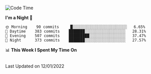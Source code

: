<!--START_SECTION:waka-->
![Code Time](http://img.shields.io/badge/Code%20Time-754%20hrs%2032%20mins-blue)

**I'm a Night 🦉** 

```text
🌞 Morning    90 commits     █░░░░░░░░░░░░░░░░░░░░░░░░   6.65% 
🌆 Daytime    383 commits    ███████░░░░░░░░░░░░░░░░░░   28.31% 
🌃 Evening    507 commits    █████████░░░░░░░░░░░░░░░░   37.47% 
🌙 Night      373 commits    ███████░░░░░░░░░░░░░░░░░░   27.57%

```


📊 **This Week I Spent My Time On** 

```text
```


 Last Updated on 12/01/2022
<!--END_SECTION:waka-->
